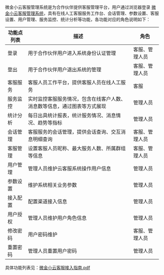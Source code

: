 微金小云客服管理系统是为合作伙伴提供客服管理平台，用户通过浏览器登录 [微金小云客服管理系统](https://ics.webank.com)，具有在线人工客服服务工作台、会话管理、参数设置、客服设置、用户管理、服务监控、统计分析等功能，各功能对应的角色说明如下：

| 功能点列表 | 描述 | 角色 |
|---------|---------|---------|
| 登录 | 用于合作伙伴用户进入系统身份认证管理 | 客服、管理人员 |
| 登出 | 用于合作伙伴用户退出系统的管理 | 客服、管理人员 |
| 客服服务 | 客服人员工作平台，提供客服人员在线人工服务 | 客服 |
| 服务监控 | 实时监控客服服务情况，包含在线客户人数、消息数等信息，通过图表等方式展现 | 管理人员 |
| 统计分析 | 每日出具统计报表，统计服务情况、消息情况、趋势等指标 | 管理人员 |
| 会话管理 | 客服服务的会话管理，提供会话查询、交互消息明细查询  | 客服、管理人员 |
| 客服管理 | 设置客服人员昵称、最大服务人数、所属群组等信息  | 客服、管理人员 |
| 用户管理 | 管理人员维护云客服系统操作用户信息 | 管理人员 |
| 参数设置 | 维护系统相关业务参数 | 管理人员 |
| 接入配置 | 配置渠道接入信息 | 管理人员 |
| 用户授权 | 管理人员维护用户角色信息 | 管理人员 |
| 修改密码 | 用户密码维护 | 客服、管理人员 |
| 重置密码 | 管理人员重置用户密码 | 管理人员 |

具体功能列表见：[微金小云客服接入指南.pdf](https://mccdn.qcloud.com/static/pdf/dd3d2c239eea917652eb0db97e5d9999/docfile.pdf)
